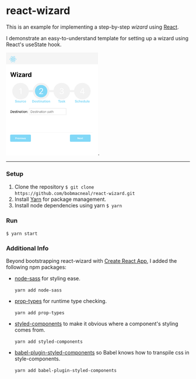 
# react-wizard 

This is an example for implementing a step-by-step _wizard_ using [React](https://reactjs.org/). 

I demonstrate an easy-to-understand template for setting up a wizard using React's useState hook.


<img src="./public/Screenshot.png" width="50%">.
___
 
### Setup

1. Clone the repository 
    `$ git clone https://github.com/bobmacneal/react-wizard.git`
2. Install [Yarn](https://yarnpkg.com) for package management. 
3. Install node dependencies using yarn
    `$ yarn`

### Run

`$ yarn start`


### Additional Info

Beyond bootstrapping react-wizard with [Create React App](https://github.com/facebook/create-react-app), 
I added the following npm packages:

- [node-sass](https://www.npmjs.com/package/node-sass) for styling ease.

    `yarn add node-sass` 

- [prop-types](https://www.npmjs.com/package/prop-types) for runtime type checking. 

    `yarn add prop-types` 


- [styled-components](https://www.npmjs.com/package/styled-components) to make it obvious where a component's styling 
comes from. 

    `yarn add styled-components` 
    
- [babel-plugin-styled-components](https://www.npmjs.com/package/babel-plugin-styled-components) so Babel knows
how to transpile css in style-components. 

    `yarn add babel-plugin-styled-components` 
